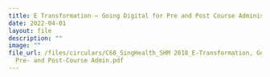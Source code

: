 ```yaml
---
title: E Transformation – Going Digital for Pre and Post Course Administration
date: 2022-04-01
layout: file
description: ""
image: ""
file_url: /files/circulars/C68_SingHealth_SHM 2018_E-Transformation, Going Digital for
  Pre- and Post-Course Admin.pdf
---
```


